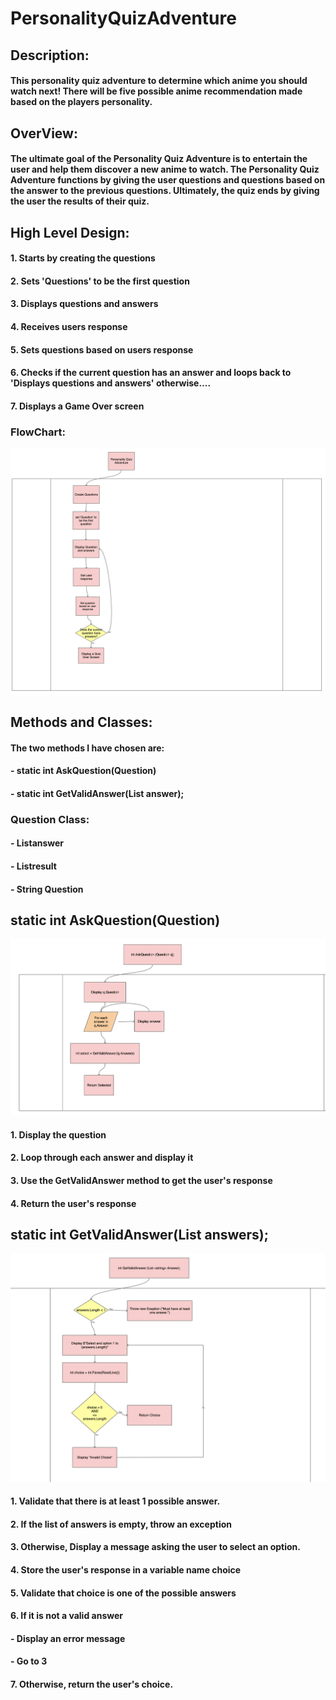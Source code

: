 # PersonalityQuizAdventure

## Description:

#### This personality quiz adventure to determine which anime you should watch next! There will be five possible anime recommendation made based on the players personality.

## OverView:
#### The ultimate goal of the Personality Quiz Adventure is to entertain the user and help them discover a new anime to watch. The Personality Quiz Adventure functions by giving the user questions and questions based on the answer to the previous questions. Ultimately, the quiz ends by giving the user the results of their quiz.

## High Level Design:
#### 1. Starts by creating the questions
#### 2. Sets 'Questions' to be the first question
#### 3. Displays questions and answers 
#### 4. Receives users response
#### 5. Sets questions based on users response
#### 6. Checks if the current question has an answer and loops back to 'Displays questions and answers' otherwise....
#### 7. Displays a Game Over screen



### FlowChart:

![personality quiz adventure](Images/PersonalityQuizAdventure.png)

## Methods and Classes:
#### The two methods I have chosen are:
#### - static int AskQuestion(Question)
#### - static int GetValidAnswer(List<string> answer);


### Question Class:
#### - List<string>answer
#### - List<Question>result
#### - String Question

## static int AskQuestion(Question)

![ask question](Images/AskQuestion.png)

#### 1. Display the question
#### 2. Loop through each answer and display it
#### 3. Use the GetValidAnswer method to get the user's response
#### 4. Return the user's response

## static int GetValidAnswer(List<string> answers);

![get valid answer](Images/GetValidAnswer.png)

#### 1. Validate that there is at least 1 possible answer.
#### 2. If the list of answers is empty, throw an exception
#### 3. Otherwise, Display a message asking the user to select an option.
#### 4. Store the user's response in a variable name choice
#### 5. Validate that choice is one of the possible answers
#### 6. If it is not a valid answer
#### - Display an error message
#### - Go to 3
#### 7. Otherwise, return the user's choice.